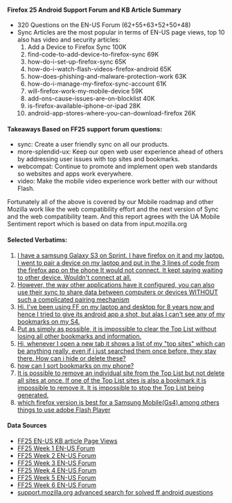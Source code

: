 #### Firefox 25 Android Support Forum and KB Article Summary

* 320 Questions on the EN-US Forum (62+55+63+52+50+48)
* Sync Articles are the most popular in terms of EN-US page views, top 10 also has video and security articles:
    1. Add a Device to Firefox Sync 100K
    1. find-code-to-add-device-to-firefox-sync 69K
    1. how-do-i-set-up-firefox-sync 65K
    1. how-do-i-watch-flash-videos-firefox-android 65K
    1. how-does-phishing-and-malware-protection-work 63K
    1. how-do-i-manage-my-firefox-sync-account  61K
    1. will-firefox-work-my-mobile-device 59K
    1. add-ons-cause-issues-are-on-blocklist 40K
    1. is-firefox-available-iphone-or-ipad 28K
    2. android-app-stores-where-you-can-download-firefox 26K


#### Takeaways Based on FF25 support forum questions:

* sync: Create a user friendly sync on all our products.
* more-splendid-ux: Keep our open web user experience ahead of others by addressing user issues with top sites and bookmarks.
* webcompat: Continue to promote and implement open web standards so websites and apps work everywhere.
* video: Make the mobile video experience work better with our without Flash.

Fortunately all of the above is covered by our Mobile roadmap and other Mozilla work like the web compatibility effort and the next version of Sync and the web compatibility team. And this report agrees with the UA Mobile Sentiment report which is based on data from input.mozilla.org 

#### Selected Verbatims:

1. [I have a samsung Galaxy S3 on Sprint. I have firefox on it and my laptop. I went to pair a device on my laptop and put in the 3 lines of code from the firefox app on the phone It would not connect. It kept saying waiting to other device. Wouldn't connect at all. ](https://support.mozilla.org/en-US/questions/978283)
2. [However, the way other applications have it configured, you can also use their sync to share data between computers or devices WITHOUT such a complicated pairing mechanism](https://support.mozilla.org/en-US/questions/969334)
3. [ Hi. I've been using FF on my laptop and desktop for 8 years now and hence I tried to give its android app a shot, but alas I can't see any of my bookmarks on my S4. ](https://support.mozilla.org/en-US/questions/979803)
4. [Put as simply as possible, it is impossible to clear the Top List without losing all other bookmarks and information.](https://support.mozilla.org/en-US/questions/976068)
5. [Hi, whenever I open a new tab it shows a list of my "top sites" which can be anything really, even if i just searched them once before, they stay there. How can i hide or delete these?](https://support.mozilla.org/en-US/questions/977876)
6. [how can I sort bookmarks on my phone?](https://support.mozilla.org/en-US/questions/979489)
7. [It is possible to remove an individual site from the Top List but not delete all sites at once. If one of the Top List sites is also a bookmark it is impossible to remove it. It is impossible to stop the Top List being generated.](https://support.mozilla.org/en-US/questions/976068)
8. [which firefox version is best for a Samsung Mobile(Gs4),among others things to use adobe Flash Player](https://support.mozilla.org/en-US/questions/977678)

#### Data Sources

* [FF25 EN-US KB article Page Views](https://docs.google.com/a/mozilla.com/spreadsheet/ccc?key=0AnUgj7CpGlB0dDZ5YXVMSGEwMnh5d1cyUlJCNF84dVE&usp=sharing#gid=0) 
* [FF25 Week 1 EN-US Forum](https://github.com/rtanglao/rt-sumo-python-hacks/blob/master/FF25/ff25.week1.with.tags.md)
* [FF25 Week 2 EN-US Forum](https://github.com/rtanglao/rt-sumo-python-hacks/blob/master/FF25/ff25.week2.with.tags.md)
* [FF25 Week 3 EN-US Forum](https://github.com/rtanglao/rt-sumo-python-hacks/blob/master/FF25/ff25.week3.with.tags.md)
* [FF25 Week 4 EN-US Forum](https://github.com/rtanglao/rt-sumo-python-hacks/blob/master/FF25/ff25.week4.with.tags.md)
* [FF25 Week 5 EN-US Forum](https://github.com/rtanglao/rt-sumo-python-hacks/blob/master/FF25/ff25.week5.with.tags.md)
* [FF25 Week 6 EN-US Forum](https://github.com/rtanglao/rt-sumo-python-hacks/blob/master/FF25/ff25.week6.with.tags.md)
* [support.mozilla.org advanced search for solved ff android questions](https://support.mozilla.org/en-US/search?q=&is_solved=1&num_voted=0&num_votes=&asked_by=&answered_by=&q_tags=&product=mobile&created=2&created_date=10%2F28%2F2013&updated=0&updated_date=&sortby=2&a=1&w=2)


